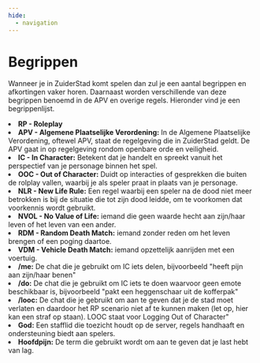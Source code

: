 ```yaml
---
hide:
  - navigation
---
```

# Begrippen
Wanneer je in ZuiderStad komt spelen dan zul je een aantal begrippen en afkortingen vaker horen. Daarnaast worden verschillende van deze begrippen benoemd in de APV en overige regels. Hieronder vind je een begrippenlijst.

<li><strong>RP - Roleplay</strong></li>
<li><strong>APV - Algemene Plaatselijke Verordening:</strong> In de Algemene Plaatselijke Verordening, oftewel APV, staat de regelgeving die in ZuiderStad geldt. De APV gaat in op regelgeving rondom openbare orde en veiligheid.
<li><strong>IC - In Character:</strong> Betekent dat je handelt en spreekt vanuit het perspectief van je personage binnen het spel.</li>
<li><strong>OOC - Out of Character:</strong> Duidt op interacties of gesprekken die buiten de rolplay vallen, waarbij je als speler praat in plaats van je personage.</li>
<li><strong>NLR - New Life Rule:</strong> Een regel waarbij een speler na de dood niet meer betrokken is bij de situatie die tot zijn dood leidde, om te voorkomen dat voorkennis wordt gebruikt.</li>
<li><strong>NVOL - No Value of Life:</strong> iemand die geen waarde hecht aan zijn/haar leven of het leven van een ander.</li>
<li><strong>RDM - Random Death Match:</strong> iemand zonder reden om het leven brengen of een poging daartoe.</li>
<li><strong>VDM - Vehicle Death Match:</strong> iemand opzettelijk aanrijden met een voertuig.</li>
<li><strong>/me:</strong> De chat die je gebruikt om IC iets delen, bijvoorbeeld "heeft pijn aan zijn/haar benen"</li>
<li><strong>/do:</strong> De chat die je gebruikt om IC iets te doen waarvoor geen emote beschikbaar is, bijvoorbeeld "pakt een heggenschaar uit de kofferpak"</li>
<li><strong>/looc:</strong> De chat die je gebruikt om aan te geven dat je de stad moet verlaten en daardoor het RP scenario niet af te kunnen maken (let op, hier kan een straf op staan). LOOC staat voor Logging Out of Character"</li>
<li><strong>God:</strong> Een stafflid die toezicht houdt op de server, regels handhaaft en ondersteuning biedt aan spelers.</li>
<li><strong>Hoofdpijn:</strong> De term die gebruikt wordt om aan te geven dat je last hebt van lag.</li>
